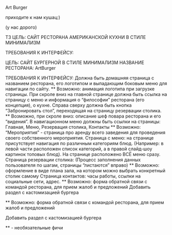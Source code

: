 Art Burger

приходите к нам кушац:)

(у нас дорого)


ТЗ
ЦЕЛЬ: САЙТ РЕСТОРАНА АМЕРИКАНСКОЙ КУХНИ В СТИЛЕ МИНИМАЛИЗМ



ТРЕБОВАНИЯ К ИНТЕРФЕЙСУ:

ЦЕЛЬ: САЙТ БУРГЕРНОЙ В СТИЛЕ МИНИМАЛИЗМ
НАЗВАНИЕ РЕСТОРАНА: ArtBurger

ТРЕБОВАНИЯ К ИНТЕРФЕЙСУ:
Должна быть домашняя страница с названием ресторана, его логотипом и выпадающим боковым меню для навигации по сайту.
** Возможно: анимация логотипа при загрузке страницы.
При скроле вниз на главной странице должна быть ссылка на страницу с меню и информация о “философии” ресторана (его концепция), о кухне. Справа сверху должна быть кнопка “Забронировать стол”, переходящая на страницу резервации столика.
** Возможно, при скроле вниз: описание шеф повара ресторана и его “видения”.
В навигационном меню должны быть ссылки на страницы:
Главная, Меню, Резервация столика, Контакты
** Возможно: “Мероприятия” - страница про аренду всего заведения для проведения своего собственного мероприятия.
Страница с меню: на странице присутствует навигация по различным категориям блюд. (Например: в левой части расположен список категорий, а в правой слайд-шоу картинок топовых блюд). На странице расположено ВСЁ меню сразу.
Страница резервации столика: (Процесс заполнения данных пользователя по шагам, страницы “листаются” вправо)
** Возможно: оформление в виде плана зала, на котором можно выбрать конкретный столик самому
Страница контактов: часы работы, ссылки на социальные сети, адрес.
** Возможно: форма обратной связи с командой ресторана, для прием жалоб и предложений 
Добавить раздел с кастомизацией бургера


** Возможно: форма обратной связи с командой ресторана, для прием жалоб и предложений 

Добавить раздел с кастомизацией бургера

** - необязательные фичи
